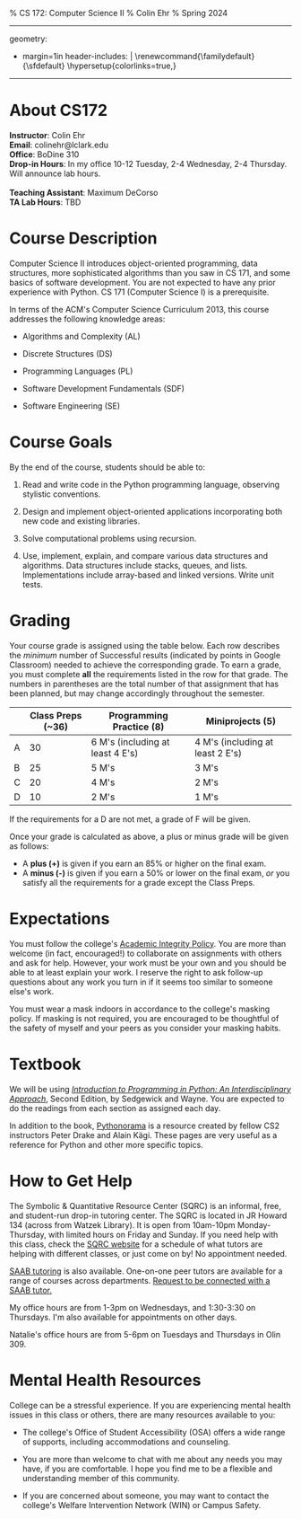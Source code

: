 % CS 172: Computer Science II
% Colin Ehr
% Spring 2024

---
geometry:
- margin=1in
header-includes: |
  \renewcommand{\familydefault}{\sfdefault}
  \hypersetup{colorlinks=true,}
---

About CS172
===========

**Instructor**: Colin Ehr\
**Email**: colinehr\@lclark.edu\
**Office**: BoDine 310\
**Drop-in Hours**: In my office 10-12 Tuesday, 2-4 Wednesday, 2-4
Thursday. Will announce lab hours.\
\
**Teaching Assistant**: Maximum DeCorso\
**TA Lab Hours**: TBD

Course Description
==================

Computer Science II introduces object-oriented programming, data
structures, more sophisticated algorithms than you saw in CS 171, and
some basics of software development. You are not expected to have any
prior experience with Python. CS 171 (Computer Science I) is a
prerequisite.

In terms of the ACM's Computer Science Curriculum 2013, this course
addresses the following knowledge areas:

-   Algorithms and Complexity (AL)

-   Discrete Structures (DS)

-   Programming Languages (PL)

-   Software Development Fundamentals (SDF)

-   Software Engineering (SE)

Course Goals
============

By the end of the course, students should be able to:

1.  Read and write code in the Python programming language, observing
    stylistic conventions.

2.  Design and implement object-oriented applications incorporating both
    new code and existing libraries.

3.  Solve computational problems using recursion.

4.  Use, implement, explain, and compare various data structures and
    algorithms. Data structures include stacks, queues, and lists.
    Implementations include array-based and linked versions. Write unit
    tests.

Grading
=======

Your course grade is assigned using the table below. Each row describes the *minimum* number of Successful results (indicated by points in Google Classroom) needed to achieve the corresponding grade. To earn a grade, you must complete **all** the requirements listed in the row for that grade. The numbers in parentheses are the total number of that assignment that has been planned, but may change accordingly throughout the semester. 

|   | **Class Preps (~36)** | **Programming Practice (8)**     | **Miniprojects (5)**             |
|---|-----------------------|----------------------------------|----------------------------------|
| A | 30                    | 6 M's (including at least 4 E's) | 4 M's (including at least 2 E's) |
| B | 25                    | 5 M's                            | 3 M's                            |
| C | 20                    | 4 M's                            | 2 M's                            |
| D | 10                    | 2 M's                            | 1 M's                            |

If the requirements for a D are not met, a grade of F will be given.

Once your grade is calculated as above, a plus or minus grade will be given as follows:

- A **plus (+)** is given if you earn an 85% or higher on the final exam.
- A **minus (-)** is given if you earn a 50% or lower on the final exam, *or* you satisfy all the requirements for a grade except the Class Preps.



Expectations
============

You must follow the college's [Academic Integrity
Policy](https://docs.lclark.edu/undergraduate/policiesprocedures/academicintegrity/).
You are more than welcome (in fact, encouraged!) to collaborate on
assignments with others and ask for help. However, your work must be
your own and you should be able to at least explain your work. I reserve
the right to ask follow-up questions about any work you turn in if it
seems too similar to someone else's work.

You must wear a mask indoors in accordance to the college's masking
policy. If masking is not required, you are encouraged to be thoughtful
of the safety of myself and your peers as you consider your masking
habits.

Textbook
========

We will be using [*Introduction to Programming in Python: An
Interdisciplinary
Approach*](https://introcs.cs.princeton.edu/python/home/), Second
Edition, by Sedgewick and Wayne. You are expected to do the readings
from each section as assigned each day.

In addition to the book,
[Pythonorama](https://github.com/alainkaegi/pythonorama) is a resource
created by fellow CS2 instructors Peter Drake and Alain Kägi. These
pages are very useful as a reference for Python and other more specific
topics.

How to Get Help
===============

The Symbolic & Quantitative Resource Center (SQRC) is an informal, free,
and student-run drop-in tutoring center. The SQRC is located in JR
Howard 134 (across from Watzek Library). It is open from 10am-10pm
Monday-Thursday, with limited hours on Friday and Sunday. If you need
help with this class, check the [SQRC
website](https://college.lclark.edu/departments/mathematical_sciences/sqrc/)
for a schedule of what tutors are helping with different classes, or
just come on by! No appointment needed.

[SAAB
tutoring](https://college.lclark.edu/academics/support/advising/saab-tutoring/)
is also available. One-on-one peer tutors are available for a range of
courses across departments. [Request to be connected with a SAAB
tutor.](https://college.lclark.edu/academics/support/advising/saab-tutoring/request-a-tutor/)

My office hours are from 1-3pm on Wednesdays, and 1:30-3:30 on
Thursdays. I'm also available for appointments on other days.

Natalie's office hours are from 5-6pm on Tuesdays and Thursdays in Olin
309.

Mental Health Resources
=======================

College can be a stressful experience. If you are experiencing mental
health issues in this class or others, there are many resources
available to you:

-   The college's Office of Student Accessibility (OSA) offers a wide
    range of supports, including accommodations and counseling.

-   You are more than welcome to chat with me about any needs you may
    have, if you are comfortable. I hope you find me to be a flexible
    and understanding member of this community.

-   If you are concerned about someone, you may want to contact the
    college's Welfare Intervention Network (WIN) or Campus Safety.
